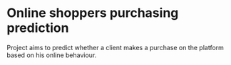 # Online shoppers purchasing prediction

Project aims to predict whether a client makes a purchase on the platform based on his online behaviour.


